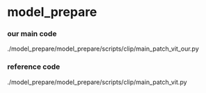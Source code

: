 # model_prepare

### our main code
./model_prepare/model_prepare/scripts/clip/main_patch_vit_our.py

### reference code
./model_prepare/model_prepare/scripts/clip/main_patch_vit.py 